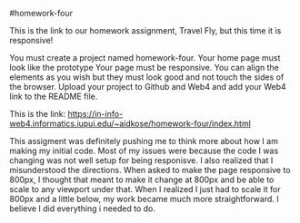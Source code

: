 #homework-four

This is the link to our homework assignment, Travel Fly, but this time it is responsive!

You must create a project named homework-four.
Your home page must look like the prototype
Your page must be responsive.
You can align the elements as you wish but they must look good and not touch the sides of the browser.
Upload your project to Github and Web4 and add your Web4 link to the README file.

This is the link:
https://in-info-web4.informatics.iupui.edu/~aidkose/homework-four/index.html

This assigment was definitely pushing me to think more about how I am making my initial code. Most of my issues were because the code I was changing was not well setup for being responisve. I also realized that I misunderstood the directions. When asked to make the page responsive to 800px, I thought that meant to make it change at 800px and be able to scale to any viewport under that. When I realized I just had to scale it for 800px and a little below, my work became much more straightforward. I believe I did everything i needed to do.

